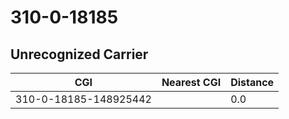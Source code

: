 # 310-0-18185
## Unrecognized Carrier


| CGI | Nearest CGI | Distance |
|-----|-------------|----------|
| 310-0-18185-148925442 |  | 0.0 |
